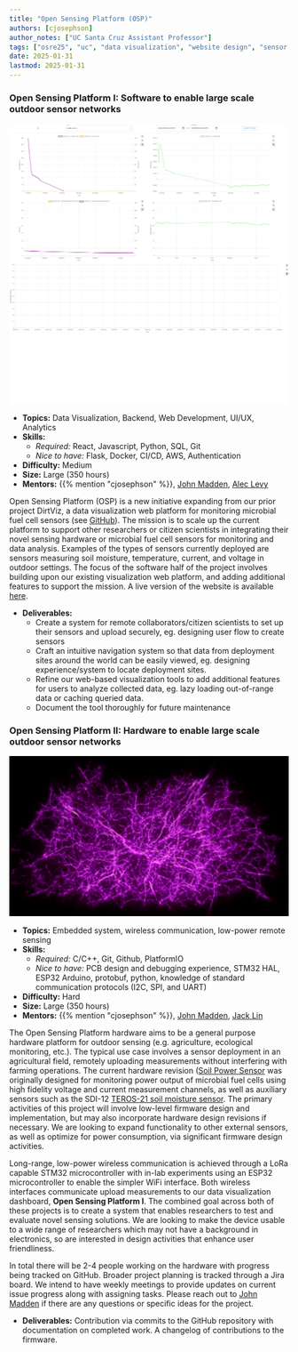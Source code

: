 ```yaml
---
title: "Open Sensing Platform (OSP)"
authors: [cjosephson]
author_notes: ["UC Santa Cruz Assistant Professor"]
tags: ["osre25", "uc", "data visualization", "website design", "sensor development"]
date: 2025-01-31
lastmod: 2025-01-31
---
```


### Open Sensing Platform I: Software to enable large scale outdoor sensor networks

![Data Visualization Dashboard](osp1.png)
- **Topics:** Data Visualization, Backend, Web Development, UI/UX, Analytics
- **Skills:**
  - *Required:* React, Javascript, Python, SQL, Git
  - *Nice to have:* Flask, Docker, CI/CD, AWS, Authentication
- **Difficulty:** Medium
- **Size:** Large (350 hours)
- **Mentors:** {{% mention "cjosephson" %}}, [John Madden](mailto:jtmadden@ucsc.edu), [Alec Levy](mailto:alevy1@ucsc.edu)

Open Sensing Platform (OSP) is a new initiative expanding from our prior project DirtViz, a data visualization web platform for monitoring microbial fuel cell sensors (see [GitHub](https://github.com/jlab-sensing/DirtViz)). The mission is to scale up the current platform to support other researchers or citizen scientists in integrating their novel sensing hardware or microbial fuel cell sensors for monitoring and data analysis. Examples of the types of sensors currently deployed are sensors measuring soil moisture, temperature, current, and voltage in outdoor settings. The focus of the software half of the project involves building upon our existing visualization web platform, and adding additional features to support the mission. A live version of the website is available [here](https://dirtviz.jlab.ucsc.edu/).

- **Deliverables:**
  - Create a system for remote collaborators/citizen scientists to set up their sensors and upload securely, eg. designing user flow to create sensors
  - Craft an intuitive navigation system so that data from deployment sites around the world can be easily viewed, eg. designing experience/system to locate deployment sites.
  - Refine our web-based visualization tools to add additional features for users to analyze collected data, eg. lazy loading out-of-range data or caching queried data.
  - Document the tool thoroughly for future maintenance

 


### Open Sensing Platform II: Hardware to enable large scale outdoor sensor networks

![Hardware](featured.png)
- **Topics:** Embedded system, wireless communication, low-power remote sensing
- **Skills:**
  - *Required:* C/C++, Git, Github, PlatformIO
  - *Nice to have:* PCB design and debugging experience, STM32 HAL, ESP32 Arduino, protobuf, python, knowledge of standard communication protocols (I2C, SPI, and UART)
- **Difficulty:** Hard
- **Size:** Large (350 hours)
- **Mentors:** {{% mention "cjosephson" %}}, [John Madden](mailto:jtmadden@ucsc.edu), [Jack Lin](mailto:jlin143@ucsc.edu)

The Open Sensing Platform hardware aims to be a general purpose hardware platform for outdoor sensing (e.g. agriculture, ecological monitoring, etc.). The typical use case involves a sensor deployment in an agricultural field, remotely uploading measurements without interfering with farming operations. The current hardware revision ([Soil Power Sensor](https://github.com/jlab-sensing/soil_power_sensor) was originally designed for monitoring power output of microbial fuel cells using high fidelity voltage and current measurement channels, as well as auxiliary sensors such as the SDI-12 [TEROS-21 soil moisture sensor](https://metergroup.com/products/teros-21/). The primary activities of this project will involve low-level firmware design and implementation, but may also incorporate hardware design revisions if necessary. We are looking to expand functionality to other external sensors, as well as optimize for power consumption, via significant firmware design activities. 

Long-range, low-power wireless communication is achieved through a LoRa capable STM32 microcontroller with in-lab experiments using an ESP32 microcontroller to enable the simpler WiFi interface. Both wireless interfaces communicate upload measurements to our data visualization dashboard, **Open Sensing Platform I**. The combined goal across both of these projects is to create a system that enables researchers to test and evaluate novel sensing solutions. We are looking to make the device usable to a wide range of researchers which may not have a background in electronics, so are interested in design activities that enhance user friendliness.

In total there will be 2-4 people working on the hardware with progress being tracked on GitHub. Broader project planning is tracked through a Jira board. We intend to have weekly meetings to provide updates on current issue progress along with assigning tasks. Please reach out to [John Madden](mailto:jtmadden@ucsc.edu) if there are any questions or specific ideas for the project.

- **Deliverables:** Contribution via commits to the GitHub repository with documentation on completed work. A changelog of contributions to the firmware.



